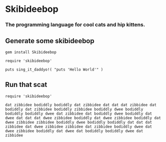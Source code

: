 # Skibideebop
### The programming language for cool cats and hip kittens.

## Generate some skibideebop
    gem install Skibideebop
    
    require 'skibideebop'

    puts sing_it_daddyo!( "puts 'Hello World'" )

## Run that scat
    require 'skibideebop'

    dat zibbidee bodiddly bodiddly dat zibbidee dat dat dat zibbidee dat bodiddly dat zibbidee bodiddly zibbidee bodiddly dwee bodiddly bodiddly bodiddly dwee dat zibbidee dat bodiddly dwee bodiddly dat dwee dat dat dat dwee zibbidee bodiddly dat dwee zibbidee bodiddly dat dwee zibbidee zibbidee bodiddly dwee bodiddly bodiddly dat dat dat zibbidee dat dwee zibbidee zibbidee dat zibbidee bodiddly dwee dat dwee zibbidee bodiddly dat dwee dat bodiddly bodiddly dwee dat zibbidee
